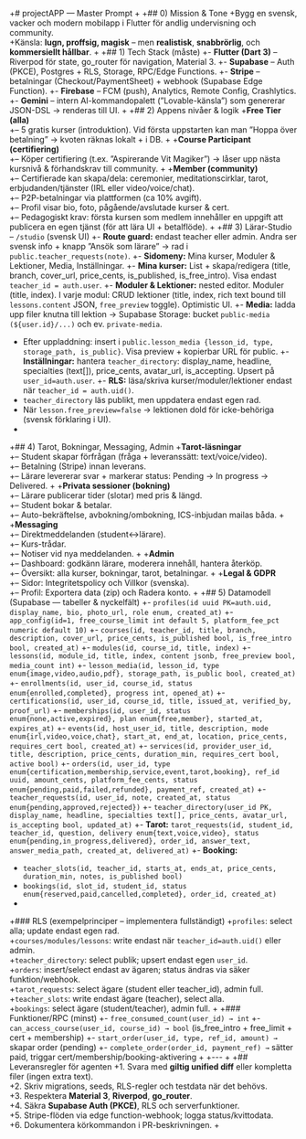 +# projectAPP — Master Prompt
+
+## 0) Mission & Tone
+Bygg en svensk, vacker och modern mobilapp i Flutter för andlig undervisning och community.  
+Känsla: **lugn, proffsig, magisk** – men **realistisk**, **snabbrörlig**, och **kommersiellt hållbar**.
+
+## 1) Tech Stack (måste)
+- **Flutter (Dart 3)** – Riverpod för state, go_router för navigation, Material 3.
+- **Supabase** – Auth (PKCE), Postgres + RLS, Storage, RPC/Edge Functions.
+- **Stripe** – betalningar (Checkout/PaymentSheet) + webhook (Supabase Edge Function).
+- **Firebase** – FCM (push), Analytics, Remote Config, Crashlytics.
+- **Gemini** – intern AI-kommandopalett (”Lovable-känsla”) som genererar JSON-DSL → renderas till UI.
+
+## 2) Appens nivåer & logik
+**Free Tier (alla)**  
+– 5 gratis kurser (introduktion). Vid första uppstarten kan man ”Hoppa över betalning” → kvoten räknas lokalt + i DB.
+
+**Course Participant (certifiering)**  
+– Köper certifiering (t.ex. ”Aspirerande Vit Magiker”) → låser upp nästa kursnivå & förhandskrav till community.
+
+**Member (community)**  
+– Certifierade kan skapa/dela: ceremonier, meditationscirklar, tarot, erbjudanden/tjänster (IRL eller video/voice/chat).  
+– P2P-betalningar via plattformen (ca 10% avgift).  
+– Profil visar bio, foto, pågående/avslutade kurser & cert.  
+– Pedagogiskt krav: första kursen som medlem innehåller en uppgift att publicera en egen tjänst (för att lära UI + betalflöde).
+
+## 3) Lärar-Studio – `/studio` (svensk UI)
+- **Route guard:** endast teacher eller admin. Andra ser svensk info + knapp ”Ansök som lärare” → rad i `public.teacher_requests(note)`.
+- **Sidomeny:** Mina kurser, Moduler & Lektioner, Media, Inställningar.
+- **Mina kurser:** List + skapa/redigera (title, branch, cover_url, price_cents, is_published, is_free_intro). Visa endast `teacher_id = auth.user`.
+- **Moduler & Lektioner:** nested editor. Moduler (title, index). I varje modul: CRUD lektioner (title, index, rich text bound till `lessons.content` JSON, `free_preview` toggle). Optimistic UI.
+- **Media:** ladda upp filer knutna till lektion → Supabase Storage: bucket `public-media (${user.id}/...)` och ev. `private-media`.  
+  Efter uppladdning: insert i `public.lesson_media {lesson_id, type, storage_path, is_public}`. Visa preview + kopierbar URL för public.
+- **Inställningar:** hantera `teacher_directory`: display_name, headline, specialties (text[]), price_cents, avatar_url, is_accepting. Upsert på `user_id=auth.user`.
+- **RLS:** läsa/skriva kurser/moduler/lektioner endast när `teacher_id = auth.uid()`.  
+  `teacher_directory` läs publikt, men uppdatera endast egen rad.  
+  När `lesson.free_preview=false` → lektionen dold för icke-behöriga (svensk förklaring i UI).
+
+## 4) Tarot, Bokningar, Messaging, Admin
+**Tarot-läsningar**  
+– Student skapar förfrågan (fråga + leveranssätt: text/voice/video).  
+– Betalning (Stripe) innan leverans.  
+– Lärare levererar svar + markerar status: Pending → In progress → Delivered.
+
+**Privata sessioner (bokning)**  
+– Lärare publicerar tider (slotar) med pris & längd.  
+– Student bokar & betalar.  
+– Auto-bekräftelse, avbokning/ombokning, ICS-inbjudan mailas båda.
+
+**Messaging**  
+– Direktmeddelanden (student↔lärare).  
+– Kurs-trådar.  
+– Notiser vid nya meddelanden.
+
+**Admin**  
+– Dashboard: godkänn lärare, moderera innehåll, hantera återköp.  
+– Översikt: alla kurser, bokningar, tarot, betalningar.
+
+**Legal & GDPR**  
+– Sidor: Integritetspolicy och Villkor (svenska).  
+– Profil: Exportera data (zip) och Radera konto.
+
+## 5) Datamodell (Supabase — tabeller & nyckelfält)
+- `profiles(id uuid PK=auth.uid, display_name, bio, photo_url, role enum, created_at)`
+- `app_config(id=1, free_course_limit int default 5, platform_fee_pct numeric default 10)`
+- `courses(id, teacher_id, title, branch, description, cover_url, price_cents, is_published bool, is_free_intro bool, created_at)`
+- `modules(id, course_id, title, index)`
+- `lessons(id, module_id, title, index, content jsonb, free_preview bool, media_count int)`
+- `lesson_media(id, lesson_id, type enum{image,video,audio,pdf}, storage_path, is_public bool, created_at)`
+- `enrollments(id, user_id, course_id, status enum{enrolled,completed}, progress int, opened_at)`
+- `certifications(id, user_id, course_id, title, issued_at, verified_by, proof_url)`
+- `memberships(id, user_id, status enum{none,active,expired}, plan enum{free,member}, started_at, expires_at)`
+- `events(id, host_user_id, title, description, mode enum{irl,video,voice,chat}, start_at, end_at, location, price_cents, requires_cert bool, created_at)`
+- `services(id, provider_user_id, title, description, price_cents, duration_min, requires_cert bool, active bool)`
+- `orders(id, user_id, type enum{certification,membership,service,event,tarot,booking}, ref_id uuid, amount_cents, platform_fee_cents, status enum{pending,paid,failed,refunded}, payment_ref, created_at)`
+- `teacher_requests(id, user_id, note, created_at, status enum{pending,approved,rejected})`
+- `teacher_directory(user_id PK, display_name, headline, specialties text[], price_cents, avatar_url, is_accepting bool, updated_at)`
+- **Tarot:** `tarot_requests(id, student_id, teacher_id, question, delivery enum{text,voice,video}, status enum{pending,in_progress,delivered}, order_id, answer_text, answer_media_path, created_at, delivered_at)`
+- **Booking:**  
+  `teacher_slots(id, teacher_id, starts_at, ends_at, price_cents, duration_min, notes, is_published bool)`  
+  `bookings(id, slot_id, student_id, status enum{reserved,paid,cancelled,completed}, order_id, created_at)`
+
+### RLS (exempelprinciper – implementera fullständigt)
+`profiles`: select alla; update endast egen rad.  
+`courses/modules/lessons`: write endast när `teacher_id=auth.uid()` eller admin.  
+`teacher_directory`: select publik; upsert endast egen `user_id`.  
+`orders`: insert/select endast av ägaren; status ändras via säker funktion/webhook.  
+`tarot_requests`: select ägare (student eller teacher_id), admin full.  
+`teacher_slots`: write endast ägare (teacher), select alla.  
+`bookings`: select ägare (student/teacher), admin full.
+
+### Funktioner/RPC (minst)
+- `free_consumed_count(user_id) → int`
+- `can_access_course(user_id, course_id) → bool` (is_free_intro + free_limit + cert + membership)
+- `start_order(user_id, type, ref_id, amount) →` skapar order (pending)
+- `complete_order(order_id, payment_ref) →` sätter paid, triggar cert/membership/booking-aktivering
+
+---
+
+## Leveransregler för agenten
+1. Svara med **giltig unified diff** eller kompletta filer (ingen extra text).  
+2. Skriv migrations, seeds, RLS-regler och testdata när det behövs.  
+3. Respektera **Material 3**, **Riverpod**, **go_router**.  
+4. Säkra **Supabase Auth (PKCE)**, RLS och serverfunktioner.  
+5. Stripe-flöden via edge function-webhook; logga status/kvittodata.  
+6. Dokumentera körkommandon i PR-beskrivningen.
+

